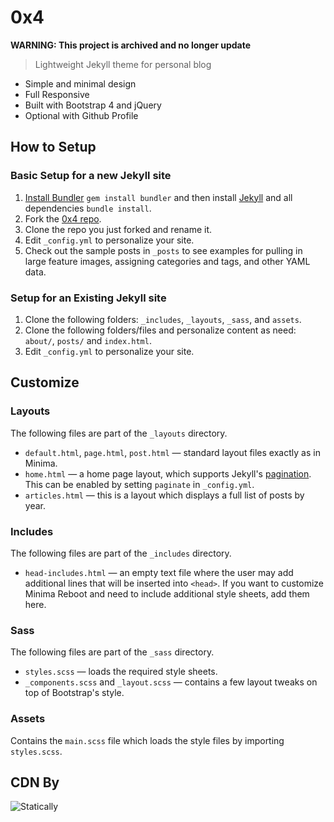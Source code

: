 # 0x4

**WARNING: This project is archived and no longer update**

> Lightweight Jekyll theme for personal blog

 - Simple and minimal design
 - Full Responsive
 - Built with Bootstrap 4 and jQuery
 - Optional with Github Profile

## How to Setup

### Basic Setup for a new Jekyll site
1. [Install Bundler](http://bundler.io) `gem install bundler` and then install [Jekyll](http://jekyllrb.com) and all dependencies `bundle install`.
2. Fork the [0x4 repo](https://github.com/danipragustia/website/fork).
3. Clone the repo you just forked and rename it.
4. Edit `_config.yml` to personalize your site.
5. Check out the sample posts in `_posts` to see examples for pulling in large feature images, assigning categories and tags, and other YAML data.

### Setup for an Existing Jekyll site
1.  Clone the following folders: `_includes`, `_layouts`, `_sass`, and `assets`.
2.  Clone the following folders/files and personalize content as need: `about/`, `posts/` and `index.html`.
3.  Edit `_config.yml` to personalize your site.

## Customize

### Layouts

The following files are part of the `_layouts` directory.

  - `default.html`, `page.html`, `post.html` &mdash; standard layout files exactly as in Minima.
  - `home.html` &mdash; a home page layout, which supports Jekyll's [pagination](https://jekyllrb.com/docs/pagination/). This can be enabled by setting `paginate` in `_config.yml`.
  - `articles.html` &mdash; this is a layout which displays a full list of posts by year.

### Includes

The following files are part of the `_includes` directory.
  - `head-includes.html` &mdash; an empty text file where the user may add additional lines that will be inserted into `<head>`. If you want to customize Minima Reboot and need to include additional style sheets, add them here.

### Sass

The following files are part of the `_sass` directory.

  - `styles.scss` &mdash; loads the required style sheets.
  - `_components.scss` and `_layout.scss`  &mdash; contains a few layout tweaks on top of Bootstrap's style.

### Assets

Contains the `main.scss` file which loads the style files by importing `styles.scss`.

## CDN By
![Statically](https://statically.io/static/images/statically_wide.svg)
